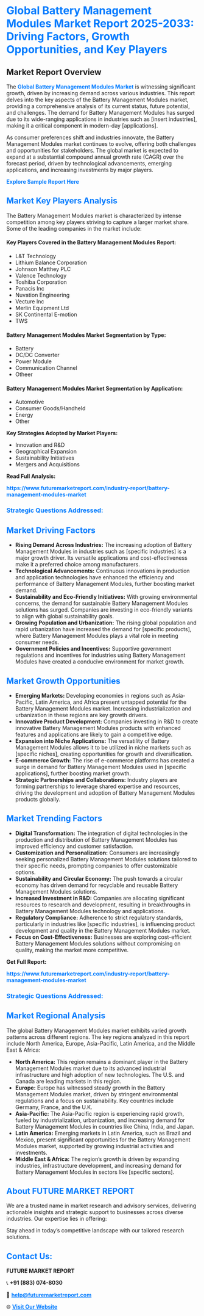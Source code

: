 <h1 style="color: #007BFF;">Global Battery Management Modules Market Report 2025-2033: Driving Factors, Growth Opportunities, and Key Players</h1>

<section id="overview">
<h2>Market Report Overview</h2>
<p>The <a href="https://www.futuremarketreport.com/industry-report/battery-management-modules-market" style="color: #007BFF; text-decoration: none;"><strong>Global Battery Management Modules Market</strong></a> is witnessing significant growth, driven by increasing demand across various industries. This report delves into the key aspects of the Battery Management Modules market, providing a comprehensive analysis of its current status, future potential, and challenges. The demand for Battery Management Modules has surged due to its wide-ranging applications in industries such as [insert industries], making it a critical component in modern-day [applications].</p>
<p>As consumer preferences shift and industries innovate, the Battery Management Modules market continues to evolve, offering both challenges and opportunities for stakeholders. The global market is expected to expand at a substantial compound annual growth rate (CAGR) over the forecast period, driven by technological advancements, emerging applications, and increasing investments by major players.</p>
</section>

<section id="overview">
<p><a href="https://www.futuremarketreport.com/request-sample/reportId=75205" style="color: #007BFF; text-decoration: none;"><strong>Explore Sample Report Here</strong></a></p>
</section>

<section id="key-players">
<h2 style="color: #007BFF;">Market Key Players Analysis</h2>
<p>The Battery Management Modules market is characterized by intense competition among key players striving to capture a larger market share. Some of the leading companies in the market include:</p>
<h4>Key Players Covered in the Battery Management Modules Report:</h4>
<ul><li>L&amp;T Technology</li><li>Lithium Balance Corporation</li><li>Johnson Matthey PLC</li><li>Valence Technology</li><li>Toshiba Corporation</li><li>Panacis Inc</li><li>Nuvation Engineering</li><li>Vecture Inc</li><li>Merlin Equipment Ltd</li><li>SK Continental E-motion</li><li>TWS</li></ul>
<h4>Battery Management Modules Market Segmentation by Type:</h4>
<ul><li>Battery</li><li>DC/DC Converter</li><li>Power Module</li><li>Communication Channel</li><li>Otheer</li></ul>

<h4>Battery Management Modules Market Segmentation by Application:</h4>
<ul><li>Automotive</li><li>Consumer Goods/Handheld</li><li>Energy</li><li>Other</li></ul>
<p><strong>Key Strategies Adopted by Market Players:</strong></p>
<ul>
<li>Innovation and R&D</li>
<li>Geographical Expansion</li>
<li>Sustainability Initiatives</li>
<li>Mergers and Acquisitions</li>
</ul>
</section>

<section>
<p><strong>Read Full Analysis: </strong></p><a href="https://www.futuremarketreport.com/industry-report/battery-management-modules-market" style="color: #007BFF; text-decoration: none;"><strong>https://www.futuremarketreport.com/industry-report/battery-management-modules-market</strong></a>
<h3 style="color: #007BFF;">Strategic Questions Addressed:</h3>
</section>

<section id="driving-factors">
<h2 style="color: #007BFF;">Market Driving Factors</h2>
<ul>
<li><strong>Rising Demand Across Industries:</strong> The increasing adoption of Battery Management Modules in industries such as [specific industries] is a major growth driver. Its versatile applications and cost-effectiveness make it a preferred choice among manufacturers.</li>
<li><strong>Technological Advancements:</strong> Continuous innovations in production and application technologies have enhanced the efficiency and performance of Battery Management Modules, further boosting market demand.</li>
<li><strong>Sustainability and Eco-Friendly Initiatives:</strong> With growing environmental concerns, the demand for sustainable Battery Management Modules solutions has surged. Companies are investing in eco-friendly variants to align with global sustainability goals.</li>
<li><strong>Growing Population and Urbanization:</strong> The rising global population and rapid urbanization have increased the demand for [specific products], where Battery Management Modules plays a vital role in meeting consumer needs.</li>
<li><strong>Government Policies and Incentives:</strong> Supportive government regulations and incentives for industries using Battery Management Modules have created a conducive environment for market growth.</li>
</ul>
</section>

<section id="growth-opportunities">
<h2 style="color: #007BFF;">Market Growth Opportunities</h2>
<ul>
<li><strong>Emerging Markets:</strong> Developing economies in regions such as Asia-Pacific, Latin America, and Africa present untapped potential for the Battery Management Modules market. Increasing industrialization and urbanization in these regions are key growth drivers.</li>
<li><strong>Innovative Product Development:</strong> Companies investing in R&D to create innovative Battery Management Modules products with enhanced features and applications are likely to gain a competitive edge.</li>
<li><strong>Expansion into Niche Applications:</strong> The versatility of Battery Management Modules allows it to be utilized in niche markets such as [specific niches], creating opportunities for growth and diversification.</li>
<li><strong>E-commerce Growth:</strong> The rise of e-commerce platforms has created a surge in demand for Battery Management Modules used in [specific applications], further boosting market growth.</li>
<li><strong>Strategic Partnerships and Collaborations:</strong> Industry players are forming partnerships to leverage shared expertise and resources, driving the development and adoption of Battery Management Modules products globally.</li>
</ul>
</section>

<section id="trending-factors">
<h2 style="color: #007BFF;">Market Trending Factors</h2>
<ul>
<li><strong>Digital Transformation:</strong> The integration of digital technologies in the production and distribution of Battery Management Modules has improved efficiency and customer satisfaction.</li>
<li><strong>Customization and Personalization:</strong> Consumers are increasingly seeking personalized Battery Management Modules solutions tailored to their specific needs, prompting companies to offer customizable options.</li>
<li><strong>Sustainability and Circular Economy:</strong> The push towards a circular economy has driven demand for recyclable and reusable Battery Management Modules solutions.</li>
<li><strong>Increased Investment in R&D:</strong> Companies are allocating significant resources to research and development, resulting in breakthroughs in Battery Management Modules technology and applications.</li>
<li><strong>Regulatory Compliance:</strong> Adherence to strict regulatory standards, particularly in industries like [specific industries], is influencing product development and quality in the Battery Management Modules market.</li>
<li><strong>Focus on Cost-Effectiveness:</strong> Businesses are exploring cost-efficient Battery Management Modules solutions without compromising on quality, making the market more competitive.</li>
</ul>
</section>

<section>
<p><strong>Get Full Report: </strong></p><a href="https://www.futuremarketreport.com/industry-report/battery-management-modules-market" style="color: #007BFF; text-decoration: none;"><strong>https://www.futuremarketreport.com/industry-report/battery-management-modules-market</strong></a>
<h3 style="color: #007BFF;">Strategic Questions Addressed:</h3>
</section>


<section id="regional-analysis">
<h2 style="color: #007BFF;">Market Regional Analysis</h2>
<p>The global Battery Management Modules market exhibits varied growth patterns across different regions. The key regions analyzed in this report include North America, Europe, Asia-Pacific, Latin America, and the Middle East & Africa:</p>
<ul>
<li><strong>North America:</strong> This region remains a dominant player in the Battery Management Modules market due to its advanced industrial infrastructure and high adoption of new technologies. The U.S. and Canada are leading markets in this region.</li>
<li><strong>Europe:</strong> Europe has witnessed steady growth in the Battery Management Modules market, driven by stringent environmental regulations and a focus on sustainability. Key countries include Germany, France, and the U.K.</li>
<li><strong>Asia-Pacific:</strong> The Asia-Pacific region is experiencing rapid growth, fueled by industrialization, urbanization, and increasing demand for Battery Management Modules in countries like China, India, and Japan.</li>
<li><strong>Latin America:</strong> Emerging markets in Latin America, such as Brazil and Mexico, present significant opportunities for the Battery Management Modules market, supported by growing industrial activities and investments.</li>
<li><strong>Middle East & Africa:</strong> The region’s growth is driven by expanding industries, infrastructure development, and increasing demand for Battery Management Modules in sectors like [specific sectors].</li>
</ul>
</section>

<footer>
<h2 style="color: #007BFF;">About FUTURE MARKET REPORT</h2>
<p>We are a trusted name in market research and advisory services, delivering actionable insights and strategic support to businesses across diverse industries. Our expertise lies in offering:</p>

<p>Stay ahead in today’s competitive landscape with our tailored research solutions.</p>

<h2 style="color: #007BFF;">Contact Us:</h2>
<p><strong>FUTURE MARKET REPORT</strong></p>
<p>📞 <strong>+91 (883) 074-8030</strong></p>
<p>📧 <strong><a href="mailto:help@futuremarketreport.com" style="color: #007BFF;">help@futuremarketreport.com</a></strong></p>
<p>🌐 <strong><a href="https://www.futuremarketreport.com/" style="color: #007BFF;">Visit Our Website</a></strong></p>
</footer>